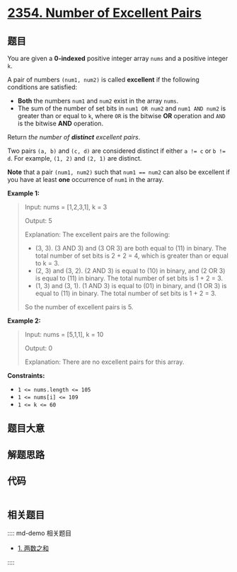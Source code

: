 # [2354. Number of Excellent Pairs](https://leetcode.com/problems/number-of-excellent-pairs/)

## 题目

You are given a **0-indexed** positive integer array `nums` and a positive
integer `k`.

A pair of numbers `(num1, num2)` is called **excellent** if the following
conditions are satisfied:

  * **Both** the numbers `num1` and `num2` exist in the array `nums`.
  * The sum of the number of set bits in `num1 OR num2` and `num1 AND num2` is greater than or equal to `k`, where `OR` is the bitwise **OR** operation and `AND` is the bitwise **AND** operation.

Return _the number of **distinct** excellent pairs_.

Two pairs `(a, b)` and `(c, d)` are considered distinct if either `a != c` or
`b != d`. For example, `(1, 2)` and `(2, 1)` are distinct.

**Note** that a pair `(num1, num2)` such that `num1 == num2` can also be
excellent if you have at least **one** occurrence of `num1` in the array.



**Example 1:**

> Input: nums = [1,2,3,1], k = 3
> 
> Output: 5
> 
> Explanation: The excellent pairs are the following:
> - (3, 3). (3 AND 3) and (3 OR 3) are both equal to (11) in binary. The total number of set bits is 2 + 2 = 4, which is greater than or equal to k = 3.
> - (2, 3) and (3, 2). (2 AND 3) is equal to (10) in binary, and (2 OR 3) is equal to (11) in binary. The total number of set bits is 1 + 2 = 3.
> - (1, 3) and (3, 1). (1 AND 3) is equal to (01) in binary, and (1 OR 3) is equal to (11) in binary. The total number of set bits is 1 + 2 = 3.
> 
> So the number of excellent pairs is 5.

**Example 2:**

> Input: nums = [5,1,1], k = 10
> 
> Output: 0
> 
> Explanation: There are no excellent pairs for this array.

**Constraints:**

  * `1 <= nums.length <= 105`
  * `1 <= nums[i] <= 109`
  * `1 <= k <= 60`


## 题目大意

## 解题思路

## 代码

```javascript

```

## 相关题目

:::: md-demo 相关题目
- [1. 两数之和](./0001.md)

::::
